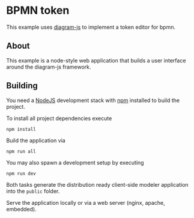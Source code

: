 # BPMN token

This example uses [diagram-js](https://github.com/bpmn-io/diagram-js) to implement a token editor for bpmn.

## About

This example is a node-style web application that builds a user interface around the diagram-js framework.

## Building

You need a [NodeJS](http://nodejs.org) development stack with [npm](https://npmjs.org) installed to build the project.

To install all project dependencies execute

```
npm install
```

Build the application via

```
npm run all
```

You may also spawn a development setup by executing

```
npm run dev
```

Both tasks generate the distribution ready client-side modeler application into the `public` folder.

Serve the application locally or via a web server (nginx, apache, embedded).
